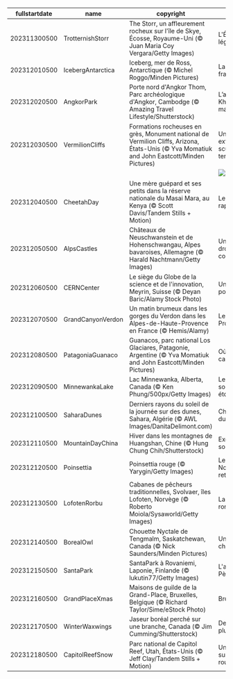 |fullstartdate|name|copyright|title|image|
|--|--|--|--|--|
202311300500|TrotternishStorr|The Storr, un affleurement rocheux sur l'île de Skye, Écosse, Royaume-Uni (© Juan Maria Coy Vergara/Getty Images)|L'Écosse, terre de légendes|![](/fr-CA/2023/12/202311300500TrotternishStorr.jpg)|
202312010500|IcebergAntarctica|Iceberg, mer de Ross, Antarctique (© Michel Roggo/Minden Pictures)|La vie au grand frais!|![](/fr-CA/2023/12/202312010500IcebergAntarctica.jpg)|
202312020500|AngkorPark|Porte nord d'Angkor Thom, Parc archéologique d'Angkor, Cambodge (© Amazing Travel Lifestyle/Shutterstock)|L’ancienne cité Khmer aux temples majestueux|![](/fr-CA/2023/12/202312020500AngkorPark.jpg)|
202312030500|VermilionCliffs|Formations rocheuses en grès, Monument national de Vermilion Cliffs, Arizona, États-Unis (© Yva Momatiuk and John Eastcott/Minden Pictures)|Un paysage extraordinaire sculpté par le temps|![](/fr-CA/2023/12/202312030500VermilionCliffs.jpg)|
||||![](/fr-CA/2023/12/.jpg)|
202312040500|CheetahDay|Une mère guépard et ses petits dans la réserve nationale du Masai Mara, au Kenya (© Scott Davis/Tandem Stills + Motion)|Le félin le plus rapide du monde!|![](/fr-CA/2023/12/202312040500CheetahDay.jpg)|
202312050500|AlpsCastles|Châteaux de Neuschwanstein et de Hohenschwangau, Alpes bavaroises, Allemagne (© Harald Nachtmann/Getty Images)|Un paysage tout droit sorti d'un conte de fées|![](/fr-CA/2023/12/202312050500AlpsCastles.jpg)|
202312060500|CERNCenter|Le siège du Globe de la science et de l'innovation, Meyrin, Suisse (© Deyan Baric/Alamy Stock Photo)|Un code Mondial pour l’avenir|![](/fr-CA/2023/12/202312060500CERNCenter.jpg)|
202312070500|GrandCanyonVerdon|Un matin brumeux dans les gorges du Verdon dans les Alpes-de-Haute-Provence en France (© Hemis/Alamy)|Le Grand Canyon Provençal|![](/fr-CA/2023/12/202312070500GrandCanyonVerdon.jpg)|
202312080500|PatagoniaGuanaco|Guanacos, parc national Los Glaciares, Patagonie, Argentine (© Yva Momatiuk and John Eastcott/Minden Pictures)|Où se trouvent ces camélidés?|![](/fr-CA/2023/12/202312080500PatagoniaGuanaco.jpg)|
202312090500|MinnewankaLake|Lac Minnewanka, Alberta, Canada (© Ken Phung/500px/Getty Images)|Le bonheur est sous une pluie étoilée!|![](/fr-CA/2023/12/202312090500MinnewankaLake.jpg)|
202312100500|SaharaDunes|Derniers rayons du soleil de la journée sur des dunes, Sahara, Algérie (© AWL Images/DanitaDelimont.com)|Chaque jour, une dune différente…|![](/fr-CA/2023/12/202312100500SaharaDunes.jpg)|
202312110500|MountainDayChina|Hiver dans les montagnes de Huangshan, Chine (© Hung Chung Chih/Shutterstock)|Excursion au sommet!|![](/fr-CA/2023/12/202312110500MountainDayChina.jpg)|
202312120500|Poinsettia|Poinsettia rouge (© Yarygin/Getty Images)|Les « Étoiles de Noël » sont de retour!|![](/fr-CA/2023/12/202312120500Poinsettia.jpg)|
202312130500|LofotenRorbu|Cabanes de pêcheurs traditionnelles, Svolvaer, îles Lofoten, Norvège (© Roberto Moiola/Sysaworld/Getty Images)|La vie dans un « rorbu »!|![](/fr-CA/2023/12/202312130500LofotenRorbu.jpg)|
202312140500|BorealOwl|Chouette Nyctale de Tengmalm, Saskatchewan, Canada (© Nick Saunders/Minden Pictures)|Une chouette...chouette!|![](/fr-CA/2023/12/202312140500BorealOwl.jpg)|
202312150500|SantaPark|SantaPark à Rovaniemi, Laponie, Finlande (© lukutin77/Getty Images)|L'aire de jeux du Père Noël!|![](/fr-CA/2023/12/202312150500SantaPark.jpg)|
202312160500|GrandPlaceXmas|Maisons de guilde de la Grand-Place, Bruxelles, Belgique (© Richard Taylor/Sime/eStock Photo)|Bruxelles, ma belle!|![](/fr-CA/2023/12/202312160500GrandPlaceXmas.jpg)|
202312170500|WinterWaxwings|Jaseur boréal perché sur une branche, Canada (© Jim Cumming/Shutterstock)|Des fashionistas à plumes!|![](/fr-CA/2023/12/202312170500WinterWaxwings.jpg)|
202312180500|CapitolReefSnow|Parc national de Capitol Reef, Utah, États-Unis (© Jeff Clay/Tandem Stills + Motion)|Un paysage surréaliste entre rouille et neige|![](/fr-CA/2023/12/202312180500CapitolReefSnow.jpg)|
